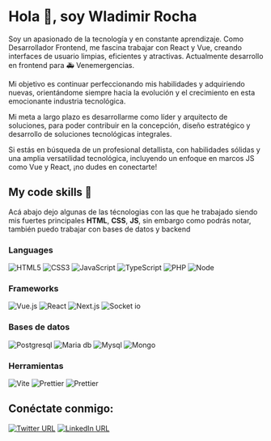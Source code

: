 # Hola 👋, soy Wladimir Rocha

Soy un apasionado de la tecnología y en constante aprendizaje. Como Desarrollador Frontend, me fascina trabajar con React y Vue, creando interfaces de usuario limpias, eficientes y atractivas. Actualmente desarrollo en frontend para 🚑  Venemergencias.

<!-- Mi experiencia técnica abarca **HTML**, **CSS**, **JS** en el desarrollo de frontend y en backend he tenido la oportunidad de utilizar herramientas como **Node**, **PHP** y distintas bases de datos como **SQL** y **MongoDB**.

Tengo habilidades demostradas en stacks tecnológicos como Laravel, MERN, PERN, MEVN y adicionalmente Next.js en mis proyectos personales. -->

Mi objetivo es continuar perfeccionando mis habilidades y adquiriendo nuevas, orientándome siempre hacia la evolución y el crecimiento en esta emocionante industria tecnológica.

Mi meta a largo plazo es desarrollarme como líder y arquitecto de soluciones, para poder contribuir en la concepción, diseño estratégico y desarrollo de soluciones tecnológicas integrales.

Si estás en búsqueda de un profesional detallista, con habilidades sólidas y una amplia versatilidad tecnológica, incluyendo un enfoque en marcos JS como Vue y React, ¡no dudes en conectarte!

## My code skills 🚀
Acá abajo dejo algunas de las técnologias con las que he trabajado siendo mis fuertes principales **HTML**, **CSS**, **JS**, sin embargo como podrás notar, también puedo trabajar con bases de datos y backend

### Languages
![HTML5](https://img.shields.io/badge/HTML5-E34F26?style=for-the-badge&logo=html5&logoColor=white)
![CSS3](https://img.shields.io/badge/CSS3-1572B6?style=for-the-badge&logo=css3&logoColor=white)
![JavaScript](https://img.shields.io/badge/JavaScript-323330?style=for-the-badge)
![TypeScript](https://img.shields.io/badge/TypeScript-007ACC?style=for-the-badge&logo=typescript&logoColor=white)
![PHP](https://img.shields.io/badge/PHP-777BB4?style=for-the-badge&logo=php&logoColor=white)
![Node](https://img.shields.io/badge/Node%20js-339933?style=for-the-badge&logo=nodedotjs&logoColor=white)


### Frameworks
![Vue.js](https://img.shields.io/badge/Vue%20js-35495E?style=for-the-badge&logo=vuedotjs&logoColor=4FC08D)
![React](https://img.shields.io/badge/React-20232A?style=for-the-badge&logo=react&logoColor=61DAFB)
![Next.js](https://img.shields.io/badge/next%20js-000000?style=for-the-badge&logo=nextdotjs&logoColor=white)
![Socket io](https://img.shields.io/badge/Socket.io-010101?&style=for-the-badge&logo=Socket.io&logoColor=white)

### Bases de datos
![Postgresql](https://img.shields.io/badge/PostgreSQL-316192?style=for-the-badge&logo=postgresql&logoColor=white)
![Maria db](https://img.shields.io/badge/MariaDB-003545?style=for-the-badge&logo=mariadb&logoColor=white)
![Mysql](https://img.shields.io/badge/MySQL-005C84?style=for-the-badge&logo=mysql&logoColor=white)
![Mongo](https://img.shields.io/badge/MongoDB-4EA94B?style=for-the-badge&logo=mongodb&logoColor=white)

### Herramientas
![Vite](https://img.shields.io/badge/Vite-B73BFE?style=for-the-badge&logo=vite&logoColor=FFD62E)
![Prettier](https://img.shields.io/badge/prettier-1A2C34?style=for-the-badge&logo=prettier&logoColor=F7BA3E)
![Prettier](https://img.shields.io/badge/VSCode-0078D4?style=for-the-badge&logo=visual%20studio%20code&logoColor=white)




## Conéctate conmigo: 


[![Twitter URL](https://img.shields.io/twitter/url?color=%231da1f2&label=wladyone&logo=twitter&style=for-the-badge&url=https%3A%2F%2Ftwitter.com%2Fwladyone)](https://twitter.com/wladyone)
[![LinkedIn URL](https://img.shields.io/twitter/url?label=wldrocha&logo=linkedin&logoColor=%230e76a8&style=for-the-badge&url=https%3A%2F%2Fwww.linkedin.com%2Fin%2Fwladimir-rocha%2F)](https://www.linkedin.com/in/wladimir-rocha/)
